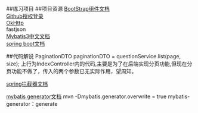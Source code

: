 ##练习项目
##项目资源
[BootStrap组件文档](https://v3.bootcss.com/components/)<br>
[Github授权登录](https://developer.github.com/apps/building-oauth-apps/creating-an-oauth-app/)<br>
[OkHttp]()<br>
fastjson<br>
[Mybatis3中文文档](https://mybatis.org/mybatis-3/zh/getting-started.html)<br>
[spring boot文档](https://docs.spring.io/spring-boot/docs/2.2.0.RC1/reference/htmlsingle/)<br>
[]()

##代码解说
 PaginationDTO paginationDTO = questionService.list(page, size);
 上行为IndexController内的代码,主要是为了在后端实现分页功能,但现在分页功能不做了，传入的两个参数已无实际作用，望周知。

[spring拦截器文档](https://docs.spring.io/spring/docs/5.0.3.RELEASE/spring-framework-reference/web.html#spring-web)

[mybatis generator文档](http://mybatis.org/generator/configreference/table.html)
mvn -Dmybatis.generator.overwrite = true mybatis-generator：generate